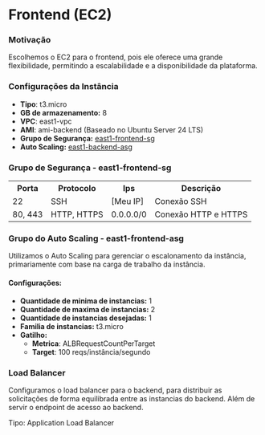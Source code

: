 # Frontend (EC2)
### Motivação
Escolhemos o EC2 para o frontend, pois ele oferece uma grande flexibilidade, permitindo a escalabilidade e a disponibilidade da plataforma.

### Configurações da Instância

- **Tipo**: t3.micro
- **GB de armazenamento:** 8
- **VPC**: east1-vpc
- **AMI**: ami-backend (Baseado no Ubuntu Server 24 LTS)
- **Grupo de Segurança:**
[east1-frontend-sg](/infra/frontend.html#grupo-de-segurança---east1-frontend-sg)
- **Auto Scaling:**
[east1-backend-asg](/infra/frontend.html#grupo-do-auto-scaling---east1-frontend-asg)
  

### Grupo de Segurança - east1-frontend-sg


<table>
  <tr>
    <th>Porta</th>
    <th>Protocolo</th>
    <th>Ips</th>
    <th>Descrição</th>
  </tr>
  <tr>
    <td>22</td>
    <td>SSH</td>
    <td>[Meu IP]</td>
    <td>Conexão SSH</td>
  </tr>
  <tr>
    <td>80, 443</td>
    <td>HTTP, HTTPS</td>
    <td>0.0.0.0/0</td>
    <td>Conexão HTTP e HTTPS</td>
  </tr>
</table>


### Grupo do Auto Scaling - east1-frontend-asg
Utilizamos o Auto Scaling para gerenciar o escalonamento da instância, primariamente com base na carga de trabalho da instância.
#### Configurações:
- **Quantidade de minima de instancias:** 1
- **Quantidade de maxima de instancias:** 2
- **Quantidade de instancias desejadas:** 1
- **Familia de instancias:** t3.micro
- **Gatilho:**
  - **Metrica**: ALBRequestCountPerTarget
  - **Target**: 100 reqs/instância/segundo
  

### Load Balancer
Configuramos o load balancer para o backend, para distribuir as solicitações de forma equilibrada entre as instancias do backend. Além de servir o endpoint de acesso ao backend.

Tipo: Application Load Balancer
